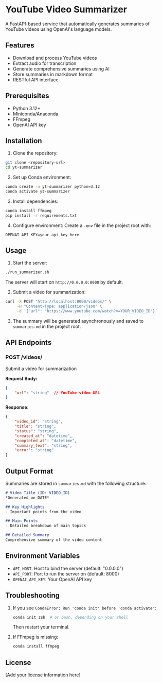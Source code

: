 # YouTube Video Summarizer

A FastAPI-based service that automatically generates summaries of YouTube videos using OpenAI's language models.

## Features

- Download and process YouTube videos
- Extract audio for transcription
- Generate comprehensive summaries using AI
- Store summaries in markdown format
- RESTful API interface

## Prerequisites

- Python 3.12+
- Miniconda/Anaconda
- FFmpeg
- OpenAI API key

## Installation

1. Clone the repository:
```bash
git clone <repository-url>
cd yt-summarizer
```

2. Set up Conda environment:
```bash
conda create -n yt-summarizer python=3.12
conda activate yt-summarizer
```

3. Install dependencies:
```bash
conda install ffmpeg
pip install -r requirements.txt
```

4. Configure environment:
Create a `.env` file in the project root with:
```
OPENAI_API_KEY=your_api_key_here
```

## Usage

1. Start the server:
```bash
./run_summarizer.sh
```
The server will start on `http://0.0.0.0:8000` by default.

2. Submit a video for summarization:
```bash
curl -X POST "http://localhost:8000/videos/" \
     -H "Content-Type: application/json" \
     -d '{"url": "https://www.youtube.com/watch?v=YOUR_VIDEO_ID"}'
```

3. The summary will be generated asynchronously and saved to `summaries.md` in the project root.

## API Endpoints

### POST /videos/
Submit a video for summarization

**Request Body:**
```json
{
    "url": "string"  // YouTube video URL
}
```

**Response:**
```json
{
    "video_id": "string",
    "title": "string",
    "status": "string",
    "created_at": "datetime",
    "completed_at": "datetime",
    "summary_text": "string",
    "error": "string"
}
```

## Output Format

Summaries are stored in `summaries.md` with the following structure:
```markdown
# Video Title (ID: VIDEO_ID)
*Generated on DATE*

## Key Highlights
- Important points from the video

## Main Points
- Detailed breakdown of main topics

## Detailed Summary
Comprehensive summary of the video content
```

## Environment Variables

- `API_HOST`: Host to bind the server (default: "0.0.0.0")
- `API_PORT`: Port to run the server on (default: 8000)
- `OPENAI_API_KEY`: Your OpenAI API key

## Troubleshooting

1. If you see `CondaError: Run 'conda init' before 'conda activate'`:
   ```bash
   conda init zsh  # or bash, depending on your shell
   ```
   Then restart your terminal.

2. If FFmpeg is missing:
   ```bash
   conda install ffmpeg
   ```

## License

[Add your license information here] 